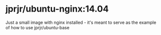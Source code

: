 # jprjr/ubuntu-nginx:14.04

Just a small image with nginx installed - it's meant to serve as the example of how to use jprjr/ubuntu-base
